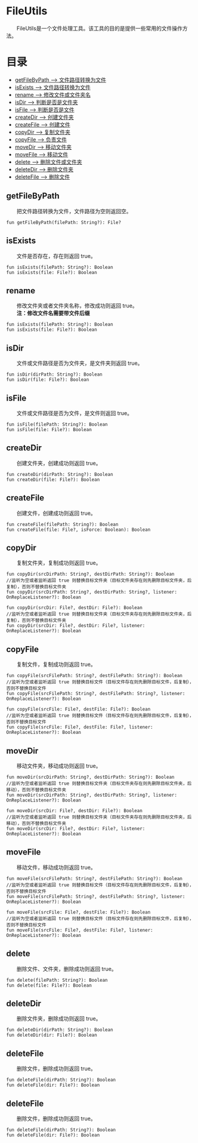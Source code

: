 # FileUtils
&emsp;&emsp;FileUtils是一个文件处理工具。该工具的目的是提供一些常用的文件操作方法。

# 目录
- [getFileByPath --> 文件路径转换为文件](#getFileByPath)
- [isExists --> 文件路径转换为文件](#isExists)
- [rename --> 修改文件或文件夹名](#rename)
- [isDir --> 判断是否是文件夹](#isDir)
- [isFile --> 判断是否是文件](#isFile)
- [createDir --> 创建文件夹](#createDir)
- [createFile --> 创建文件](#createFile)
- [copyDir --> 复制文件夹](#copyDir)
- [copyFile --> 负责文件](#copyFile)
- [moveDir --> 移动文件夹](#moveDir)
- [moveFile --> 移动文件](#moveFile)
- [delete --> 删除文件或文件夹](#delete)
- [deleteDir --> 删除文件夹](#deleteDir)
- [deleteFile --> 删除文件](#deleteFile)

## getFileByPath
&emsp;&emsp;把文件路径转换为文件，文件路径为空则返回空。
```
fun getFileByPath(filePath: String?): File?
```

## isExists
&emsp;&emsp;文件是否存在，存在则返回 true。
```
fun isExists(filePath: String?): Boolean
fun isExists(file: File?): Boolean
```

## rename
&emsp;&emsp;修改文件夹或者文件夹名称，修改成功则返回 true。</br>
&emsp;&emsp;**注：修改文件名需要带文件后缀**
```
fun isExists(filePath: String?): Boolean
fun isExists(file: File?): Boolean
```

## isDir
&emsp;&emsp;文件或文件路径是否为文件夹，是文件夹则返回 true。
```
fun isDir(dirPath: String?): Boolean
fun isDir(file: File?): Boolean
```

## isFile
&emsp;&emsp;文件或文件路径是否为文件，是文件则返回 true。
```
fun isFile(filePath: String?): Boolean
fun isFile(file: File?): Boolean
```

## createDir
&emsp;&emsp;创建文件夹，创建成功则返回 true。
```
fun createDir(dirPath: String?): Boolean
fun createDir(file: File?): Boolean
```

## createFile
&emsp;&emsp;创建文件，创建成功则返回 true。
```
fun createFile(filePath: String?): Boolean
fun createFile(file: File?, isForce: Boolean): Boolean
```

## copyDir
&emsp;&emsp;复制文件夹，复制成功则返回 true。
```
fun copyDir(srcDirPath: String?, destDirPath: String?): Boolean
//监听为空或者监听返回 true 则替换目标文件夹（目标文件夹存在则先删除目标文件夹，后复制），否则不替换目标文件夹
fun copyDir(srcDirPath: String?, destDirPath: String?, listener: OnReplaceListener?): Boolean

fun copyDir(srcDir: File?, destDir: File?): Boolean
//监听为空或者监听返回 true 则替换目标文件夹（目标文件夹存在则先删除目标文件夹，后复制），否则不替换目标文件夹
fun copyDir(srcDir: File?, destDir: File?, listener: OnReplaceListener?): Boolean
```

## copyFile
&emsp;&emsp;复制文件，复制成功则返回 true。
```
fun copyFile(srcFilePath: String?, destFilePath: String?): Boolean
//监听为空或者监听返回 true 则替换目标文件（目标文件存在则先删除目标文件，后复制），否则不替换目标文件
fun copyFile(srcFilePath: String?, destFilePath: String?, listener: OnReplaceListener?): Boolean

fun copyFile(srcFile: File?, destFile: File?): Boolean
//监听为空或者监听返回 true 则替换目标文件（目标文件存在则先删除目标文件，后复制），否则不替换目标文件
fun copyFile(srcFile: File?, destFile: File?, listener: OnReplaceListener?): Boolean
```

## moveDir
&emsp;&emsp;移动文件夹，移动成功则返回 true。
```
fun moveDir(srcDirPath: String?, destDirPath: String?): Boolean
//监听为空或者监听返回 true 则替换目标文件夹（目标文件夹存在则先删除目标文件夹，后移动），否则不替换目标文件夹
fun moveDir(srcDirPath: String?, destDirPath: String?, listener: OnReplaceListener?): Boolean

fun moveDir(srcDir: File?, destDir: File?): Boolean
//监听为空或者监听返回 true 则替换目标文件夹（目标文件夹存在则先删除目标文件夹，后移动），否则不替换目标文件夹
fun moveDir(srcDir: File?, destDir: File?, listener: OnReplaceListener?): Boolean
```

## moveFile
&emsp;&emsp;移动文件，移动成功则返回 true。
```
fun moveFile(srcFilePath: String?, destFilePath: String?): Boolean
//监听为空或者监听返回 true 则替换目标文件（目标文件存在则先删除目标文件，后复制），否则不替换目标文件
fun moveFile(srcFilePath: String?, destFilePath: String?, listener: OnReplaceListener?): Boolean

fun moveFile(srcFile: File?, destFile: File?): Boolean
//监听为空或者监听返回 true 则替换目标文件（目标文件存在则先删除目标文件，后复制），否则不替换目标文件
fun moveFile(srcFile: File?, destFile: File?, listener: OnReplaceListener?): Boolean
```

## delete
&emsp;&emsp;删除文件、文件夹，删除成功则返回 true。
```
fun delete(filePath: String?): Boolean
fun delete(file: File?): Boolean
```

## deleteDir
&emsp;&emsp;删除文件夹，删除成功则返回 true。
```
fun deleteDir(dirPath: String?): Boolean
fun deleteDir(dir: File?): Boolean
```

## deleteFile
&emsp;&emsp;删除文件，删除成功则返回 true。
```
fun deleteFile(dirPath: String?): Boolean
fun deleteFile(dir: File?): Boolean
```

## deleteFile
&emsp;&emsp;删除文件，删除成功则返回 true。
```
fun deleteFile(dirPath: String?): Boolean
fun deleteFile(dir: File?): Boolean
```